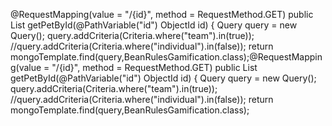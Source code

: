 @RequestMapping(value = "/{id}", method = RequestMethod.GET)
	public List<BeanRulesGamification> getPetById(@PathVariable("id") ObjectId id) {
		Query query = new Query();
		query.addCriteria(Criteria.where("team").in(true));
		//query.addCriteria(Criteria.where("individual").in(false));
	  return mongoTemplate.find(query,BeanRulesGamification.class);@RequestMapping(value = "/{id}", method = RequestMethod.GET)
	public List<BeanRulesGamification> getPetById(@PathVariable("id") ObjectId id) {
		Query query = new Query();
		query.addCriteria(Criteria.where("team").in(true));
		//query.addCriteria(Criteria.where("individual").in(false));
	  return mongoTemplate.find(query,BeanRulesGamification.class);
